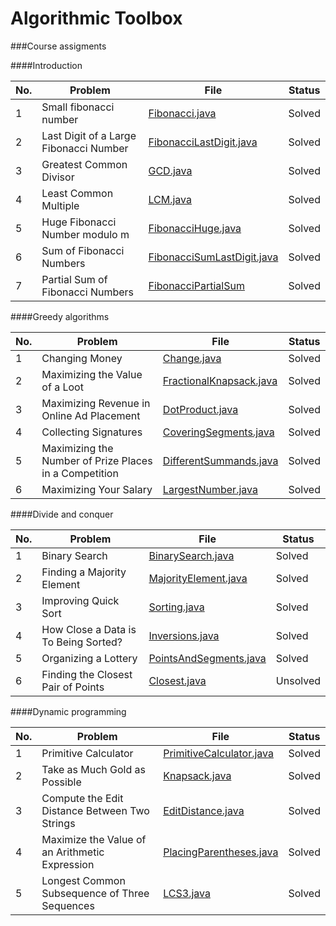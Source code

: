 # Algorithmic Toolbox

###Course assigments

####Introduction

| No. | Problem    | File        | Status       |
|-----|------------|-------------|--------------|
| 1 | Small fibonacci number                        | [Fibonacci.java](#)             | Solved    |
| 2 | Last Digit of a Large Fibonacci Number        | [FibonacciLastDigit.java](#)    | Solved    |
| 3 | Greatest Common Divisor                       | [GCD.java](#)                   | Solved    |
| 4 | Least Common Multiple                         | [LCM.java](#)                   | Solved    |
| 5 | Huge Fibonacci Number modulo m                | [FibonacciHuge.java](#)         | Solved    |
| 6 | Sum of Fibonacci Numbers                      | [FibonacciSumLastDigit.java](#) | Solved    |
| 7 | Partial Sum of Fibonacci Numbers              | [FibonacciPartialSum](#)        | Solved    |

####Greedy algorithms

| No. | Problem    | File        | Status       |
|-----|------------|-------------|--------------|
| 1 | Changing Money                                          | [Change.java](#)                | Solved    |
| 2 | Maximizing the Value of a Loot                          | [FractionalKnapsack.java](#)    | Solved    |
| 3 | Maximizing Revenue in Online Ad Placement               | [DotProduct.java](#)            | Solved    |
| 4 | Collecting Signatures                                   | [CoveringSegments.java](#)      | Solved    |
| 5 | Maximizing the Number of Prize Places in a Competition  | [DifferentSummands.java](#)     | Solved    |
| 6 | Maximizing Your Salary                                  | [LargestNumber.java](#)         | Solved    |

####Divide and conquer

| No. | Problem    | File        | Status       |
|-----|------------|-------------|--------------|
| 1 | Binary Search                         | [BinarySearch.java](#)      | Solved    |
| 2 | Finding a Majority Element            | [MajorityElement.java](#)   | Solved    |
| 3 | Improving Quick Sort                  | [Sorting.java](#)           | Solved    |
| 4 | How Close a Data is To Being Sorted?  | [Inversions.java](#)        | Solved    |
| 5 | Organizing a Lottery                  | [PointsAndSegments.java](#) | Solved    |
| 6 | Finding the Closest Pair of Points    | [Closest.java](#)           | Unsolved    |

####Dynamic programming

| No. | Problem    | File        | Status       |
|-----|------------|-------------|--------------|
| 1 | Primitive Calculator                            | [PrimitiveCalculator.java](#) | Solved    |
| 2 | Take as Much Gold as Possible                   | [Knapsack.java](#)            | Solved    |
| 3 | Compute the Edit Distance Between Two Strings   | [EditDistance.java](#)        | Solved    |
| 4 | Maximize the Value of an Arithmetic Expression  | [PlacingParentheses.java](#)  | Solved    |
| 5 | Longest Common Subsequence of Three Sequences   | [LCS3.java](#)                | Solved    |

